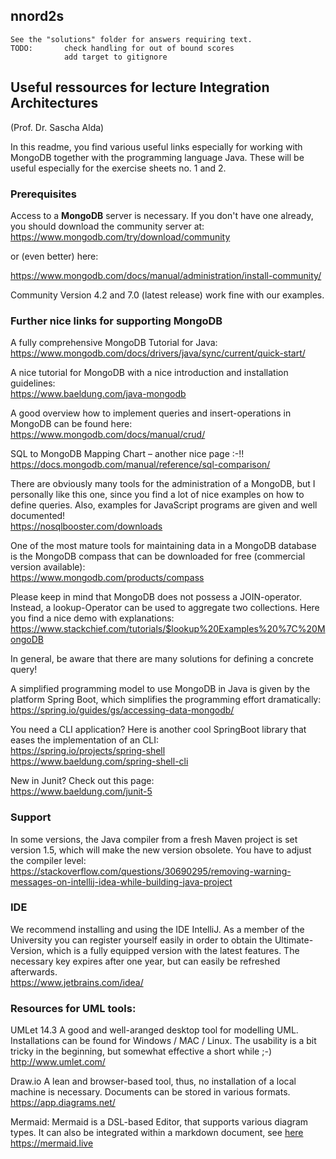 ## nnord2s
    See the "solutions" folder for answers requiring text.
    TODO:       check handling for out of bound scores   
                add target to gitignore



## Useful ressources for lecture Integration Architectures
(Prof. Dr. Sascha Alda)

In this readme, you find various useful links especially for working with MongoDB together with the programming language Java. These will be useful especially for the exercise sheets no. 1 and 2.


### Prerequisites

 Access to a **MongoDB** server is necessary. If you don't have one already, you should download the community server at:
 https://www.mongodb.com/try/download/community

or (even better) here:

https://www.mongodb.com/docs/manual/administration/install-community/

Community Version 4.2 and 7.0 (latest release) work fine with our examples.
 
### Further nice links for supporting MongoDB
 
A fully comprehensive MongoDB Tutorial for Java:<br />
https://www.mongodb.com/docs/drivers/java/sync/current/quick-start/
 
A nice tutorial for MongoDB with a nice introduction and installation guidelines:<br />
https://www.baeldung.com/java-mongodb

A good overview how to implement queries and insert-operations in MongoDB can be found here: <br />
https://www.mongodb.com/docs/manual/crud/

 SQL to MongoDB Mapping Chart – another nice page :-!!<br />
 https://docs.mongodb.com/manual/reference/sql-comparison/
 
 There are obviously many tools for the administration of a MongoDB, but I personally like this one, since you find a lot of nice examples on how to define queries. Also, examples for JavaScript programs are given and well documented!<br /> 
 https://nosqlbooster.com/downloads
 
 One of the most mature tools for maintaining data in a MongoDB database is the MongoDB compass that can be downloaded for free (commercial version available):<br /> 
 https://www.mongodb.com/products/compass
 
 Please keep in mind that MongoDB does not possess a JOIN-operator. Instead, a lookup-Operator can be used to aggregate two collections. Here you find a nice demo with explanations:<br /> 
 https://www.stackchief.com/tutorials/$lookup%20Examples%20%7C%20MongoDB
 
 In general, be aware that there are many solutions for defining a concrete query!
 
 A simplified programming model to use MongoDB in Java is given by the platform Spring Boot, which simplifies the programming effort dramatically:<br />
 https://spring.io/guides/gs/accessing-data-mongodb/
 
 You need a CLI application? Here is another cool SpringBoot library that eases the implementation of an CLI:<br />
 https://spring.io/projects/spring-shell <br />
 https://www.baeldung.com/spring-shell-cli <br />

New in Junit? Check out this page: <br />
https://www.baeldung.com/junit-5
 

### Support
In some versions, the Java compiler from a fresh Maven project is set version 1.5, which will make the new version obsolete. You have to adjust the compiler level:<br />
https://stackoverflow.com/questions/30690295/removing-warning-messages-on-intellij-idea-while-building-java-project

### IDE
We recommend installing and using the IDE IntelliJ. As a member of the University you can register yourself easily in order to obtain the Ultimate-Version, which is a fully equipped version with the latest features. The necessary key expires after one year, but can easily be refreshed afterwards. <br>
https://www.jetbrains.com/idea/

### Resources for UML tools:

UMLet 14.3
A good and well-aranged desktop tool for modelling UML. Installations can be found for Windows / MAC / Linux. The usability is a bit tricky in the beginning, but somewhat effective a short while ;-)
http://www.umlet.com/

Draw.io
A lean and browser-based tool, thus, no installation of a local machine is necessary. Documents can be stored in various formats.
https://app.diagrams.net/

Mermaid:
Mermaid is a DSL-based Editor, that supports various diagram types. It can also be integrated within a markdown document, see [here](https://github.blog/2022-02-14-include-diagrams-markdown-files-mermaid/)
https://mermaid.live
